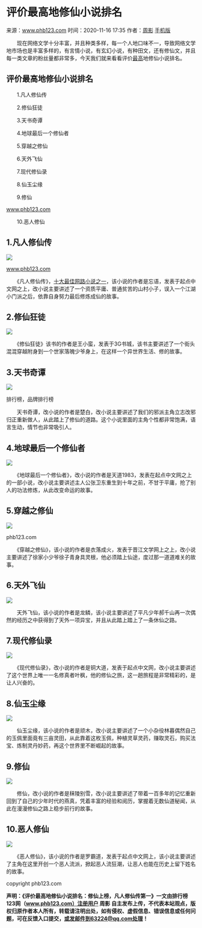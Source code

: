 # 评价最高地修仙小说排名
来源：www.phb123.com 时间：2020-11-16 17:35 作者：[周影](https://www.phb123.com/phb_home/55.html "周影") [手机版](https://web.phb123.com/shenghuo/shuji/45915.html)

　　现在网络文学十分丰富，并且种类多样，每一个人地口味不一，导致网络文学地市场也是丰富多样的，有言情小说，有玄幻小说，有种田文，还有修仙文，并且每一类文章的粉丝量都非常多，今天我们就来看看评价[最高](https://www.phb123.com/shijiezhizui/zhongguo/17601.html)地修仙小说排名。

评价最高地修仙小说排名
-----------

　　1.凡人修仙传

　　2.修仙狂徒

　　3.天书奇谭

　　4.地球最后一个修仙者

　　5.穿越之修仙

　　6.天外飞仙

　　7.现代修仙录

　　8.仙玉尘缘

　　9.修仙

www.phb123.com

　　10.恶人修仙

1.凡人修仙传
-------

![](https://img.phb123.com/uploads/allimg/201116/55-2011161I422.png)

www.phb123.com

　　《凡人修仙传》，[十大最佳网路小说之一](https://www.phb123.com/shenghuo/shuji/45903.html)，该小说的作者是忘语，发表于起点中文网之上，改小说主要讲述了一个资质平庸、普通贫苦的山村小子，误入一个江湖小门派之后，依靠自身努力最后修炼成仙的故事。

2.修仙狂徒
------

![](https://img.phb123.com/uploads/allimg/201116/55-2011161I423.png)

　　《修仙狂徒》该书的作者是王小蛮，发表于3G书城，该书主要讲述了一个街头混混穿越附身到一个世家落魄少爷身上，在这样一个异世界生活、修的故事。

3.天书奇谭
------

![](https://img.phb123.com/uploads/allimg/201116/55-2011161I423-50.png)

排行榜，品牌排行榜

　　天书奇谭，改小说的作者是楚白，改小说主要讲述了我们的邪派主角立志改邪归正重新做人，从此踏上了修仙的道路。这个小说里面的主角个性都非常饱满，语言生动，情节也非常吸引人。

4.地球最后一个修仙者
-----------

![](https://img.phb123.com/uploads/allimg/201116/55-2011161I424.png)

　　《地球最后一个修仙者》，改小说的作者是天道1983，发表在起点中文网之上的一部小说，改小说主要讲述主人公张卫东重生到十年之前，不甘于平庸，抢了别人的功法修炼，从此改变命运的故事。

5.穿越之修仙
-------

![](https://img.phb123.com/uploads/allimg/201116/55-2011161I424-50.png)

phb123.com

　　《穿越之修仙》，该小说的作者是衣落成火，发表于晋江文学网上之上，改小说主要讲述了徐家小少爷徐子青身具灵根，他必须踏上仙途，度过那一道道难关的故事。

6.天外飞仙
------

![](https://img.phb123.com/uploads/allimg/201116/55-2011161I432-51.png)

　　天外飞仙，该小说的作者是龙鳞，该小说主要讲述了平凡少年郝千山再一次偶然的经历之中获得到了天外一项异宝，并且从此踏上踏上了一条休仙之路。

7.现代修仙录
-------

![](https://img.phb123.com/uploads/allimg/201116/55-2011161I424-51.png)

　　《现代修仙录》，改小说的作者是铜大道，发表于起点中文网，改小说主要讲述了这个世界上唯一一名修真者叶枫，他的修仙之旅，这一趟旅程是非常精彩的，是让人兴奋的。

8.仙玉尘缘
------

![](https://img.phb123.com/uploads/allimg/201116/55-2011161I432.png)

　　仙玉尘缘，该小说的作者是顽木，改小说主要讲述了一个小杂役林暮偶然自己的玉佩里面竟有三亩灵田，从此靠着这枚玉佩，种植灵草灵药，赚取灵石，购买法宝、炼制灵丹妙药，再这个世界里不断崛起的故事。

9.修仙
----

![](https://img.phb123.com/uploads/allimg/201116/55-2011161I432-50.png)

　　修仙，改小说的作者是秣陵别雪，改小说主要讲述了带着一百多年的记忆重新回到了自己的少年时代的燕真，凭着丰富的经验和阅历，掌握着无数仙道秘闻，从此在漫漫修仙之路上稳步前行的故事。

10.恶人修仙
-------

![](https://img.phb123.com/uploads/allimg/201116/55-2011161I432-52.png)

　　《恶人修仙》，该小说的作者是罗霸道，发表于起点中文网上，该小说主要讲述了主角在这里开创一个恶人流派，掀起恶人流狂潮，让恶人也能在历史上留下姓名的故事。

copyright phb123.com

**声明：《评价最高地修仙小说排名：修仙上榜，凡人修仙传第一》一文由排行榜123网（www.phb123.com）注册用户 周影 自主发布上传，不代表本站观点，版权归原作者本人所有，转载请注明出处，如有侵权、虚假信息、错误信息或任何问题，可在反馈入口提交，或发邮件到63224@qq.com处理！**